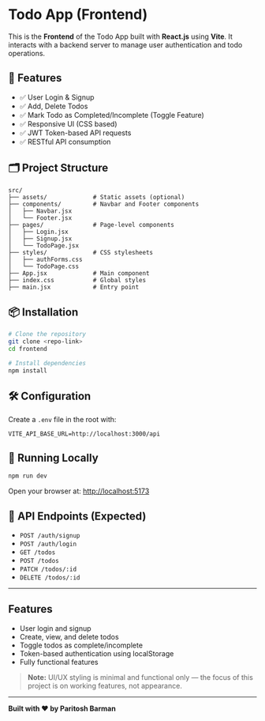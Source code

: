 # Todo App (Frontend)

This is the **Frontend** of the Todo App built with **React.js** using **Vite**. It interacts with a backend server to manage user authentication and todo operations.

## 🚀 Features

- ✅ User Login & Signup
- ✅ Add, Delete Todos
- ✅ Mark Todo as Completed/Incomplete (Toggle Feature)
- ✅ Responsive UI (CSS based)
- ✅ JWT Token-based API requests
- ✅ RESTful API consumption

## 🗂️ Project Structure

```
src/
├── assets/             # Static assets (optional)
├── components/         # Navbar and Footer components
│   ├── Navbar.jsx
│   └── Footer.jsx
├── pages/              # Page-level components
│   ├── Login.jsx
│   ├── Signup.jsx
│   └── TodoPage.jsx
├── styles/             # CSS stylesheets
│   ├── authForms.css
│   └── TodoPage.css
├── App.jsx             # Main component
├── index.css           # Global styles
├── main.jsx            # Entry point
```

## 📦 Installation

```bash
# Clone the repository
git clone <repo-link>
cd frontend

# Install dependencies
npm install
```

## 🛠️ Configuration

Create a `.env` file in the root with:

```
VITE_API_BASE_URL=http://localhost:3000/api
```

## 🧪 Running Locally

```bash
npm run dev
```

Open your browser at: [http://localhost:5173](http://localhost:5173)

## 📡 API Endpoints (Expected)

- `POST /auth/signup`
- `POST /auth/login`
- `GET /todos`
- `POST /todos`
- `PATCH /todos/:id`
- `DELETE /todos/:id`



---



## Features

- User login and signup
- Create, view, and delete todos
- Toggle todos as complete/incomplete
- Token-based authentication using localStorage
- Fully functional features

> **Note:** UI/UX styling is minimal and functional only — the focus of this project is on working features, not appearance.

---

**Built with ❤️ by Paritosh Barman**

